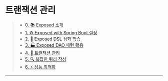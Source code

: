 # 트랜잭션 관리

> - [0. 📚 Exposed 소개](./00_kotlin-exposed.md)
> - [1. ⚙️ Exposed with Spring Boot 설정](./01_kotlin-exposed.md)
> - [2. 🔧 Exposed DSL 심화 학습](./02_kotlin-exposed.md)
> - [3. 🏭 Exposed DAO 패턴 활용](./03_kotlin-exposed.md)
> - [4. 💫 트랜잭션 관리](./04_kotlin-exposed.md)
> - [5. 🔍 복잡한 쿼리 작성](./05_kotlin-exposed.md)
> - [6. ⚡ 성능 최적화](./06_kotlin-exposed.md)

---
